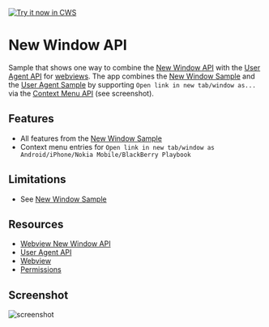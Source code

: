 <a target="_blank" href="https://chrome.google.com/webstore/detail/jhgiafbilglmngpgkhcmnicfkpfihggo">![Try it now in CWS](https://raw.github.com/GoogleChrome/chrome-app-samples/master/tryitnowbutton.png "Click here to install this sample from the Chrome Web Store")</a>


# New Window API

Sample that shows one way to combine the [New Window
API](https://developer.chrome.com/apps/tags/webview#event-newwindow) with the
[User Agent
API](https://developer.chrome.com/apps/tags/webview#method-setUserAgentOverride)
for
[webviews](http://developer.chrome.com/apps/app_external.html#webview). The
app combines the [New Window
Sample](https://github.com/GoogleChrome/chrome-app-samples/tree/master/webview-samples/new-window)
and the [User Agent
Sample](https://github.com/GoogleChrome/chrome-app-samples/tree/master/webview-samples/user-agent)
by supporting `Open link in new tab/window as...` via the [Context Menu
API](https://developer.chrome.com/extensions/contextMenus) (see screenshot).

## Features

* All features from the [New Window
Sample](https://github.com/GoogleChrome/chrome-app-samples/tree/master/webview-samples/new-window)
* Context menu entries for `Open link in new tab/window
  as Android/iPhone/Nokia Mobile/BlackBerry Playbook`

## Limitations

* See [New Window
Sample](https://github.com/GoogleChrome/chrome-app-samples/tree/master/webview-samples/new-window)

## Resources

* [Webview New Window API](https://developer.chrome.com/apps/tags/webview#event-newwindow)
* [User Agent API](https://developer.chrome.com/apps/tags/webview#method-setUserAgentOverride)
* [Webview](http://developer.chrome.com/apps/app_external.html#webview)
* [Permissions](http://developer.chrome.com/apps/manifest.html#permissions)


## Screenshot
![screenshot](https://raw.github.com/GoogleChrome/chrome-app-samples/master/webview-samples/new-window-user-agent/assets/screenshot_1280_800.png)
